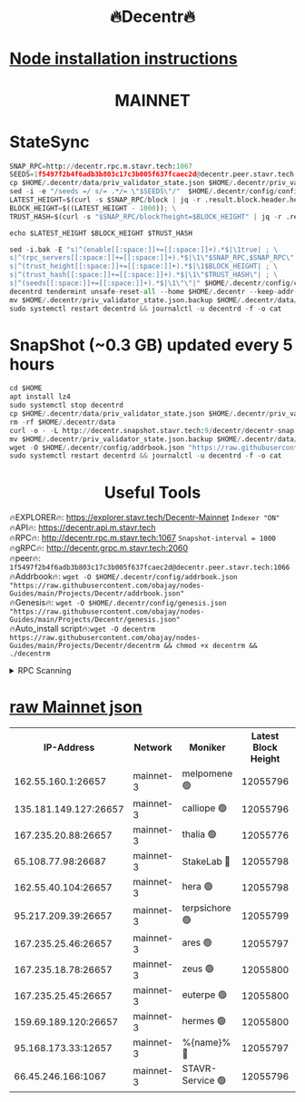 <h1 align="center"> 🔥Decentr🔥</h1>

[Node installation instructions](https://github.com/obajay/nodes-Guides/tree/main/Projects/Decentr)
=
<h1 align="center"> MAINNET</h1>

# StateSync
```python
SNAP_RPC=http://decentr.rpc.m.stavr.tech:1067
SEEDS=1f5497f2b4f6adb3b803c17c3b005f637fcaec2d@decentr.peer.stavr.tech:1066
cp $HOME/.decentr/data/priv_validator_state.json $HOME/.decentr/priv_validator_state.json.backup
sed -i -e "/seeds =/ s/= .*/= \"$SEEDS\"/"  $HOME/.decentr/config/config.toml
LATEST_HEIGHT=$(curl -s $SNAP_RPC/block | jq -r .result.block.header.height); \
BLOCK_HEIGHT=$((LATEST_HEIGHT - 1000)); \
TRUST_HASH=$(curl -s "$SNAP_RPC/block?height=$BLOCK_HEIGHT" | jq -r .result.block_id.hash)

echo $LATEST_HEIGHT $BLOCK_HEIGHT $TRUST_HASH

sed -i.bak -E "s|^(enable[[:space:]]+=[[:space:]]+).*$|\1true| ; \
s|^(rpc_servers[[:space:]]+=[[:space:]]+).*$|\1\"$SNAP_RPC,$SNAP_RPC\"| ; \
s|^(trust_height[[:space:]]+=[[:space:]]+).*$|\1$BLOCK_HEIGHT| ; \
s|^(trust_hash[[:space:]]+=[[:space:]]+).*$|\1\"$TRUST_HASH\"| ; \
s|^(seeds[[:space:]]+=[[:space:]]+).*$|\1\"\"|" $HOME/.decentr/config/config.toml
decentrd tendermint unsafe-reset-all --home $HOME/.decentr --keep-addr-book
mv $HOME/.decentr/priv_validator_state.json.backup $HOME/.decentr/data/priv_validator_state.json
sudo systemctl restart decentrd && journalctl -u decentrd -f -o cat
```
# SnapShot (~0.3 GB) updated every 5 hours
```python
cd $HOME
apt install lz4
sudo systemctl stop decentrd
cp $HOME/.decentr/data/priv_validator_state.json $HOME/.decentr/priv_validator_state.json.backup
rm -rf $HOME/.decentr/data
curl -o - -L http://decentr.snapshot.stavr.tech:9/decentr/decentr-snap.tar.lz4 | lz4 -c -d - | tar -x -C $HOME/.decentr --strip-components 2
mv $HOME/.decentr/priv_validator_state.json.backup $HOME/.decentr/data/priv_validator_state.json
wget -O $HOME/.decentr/config/addrbook.json "https://raw.githubusercontent.com/obajay/nodes-Guides/main/Projects/Decentr/addrbook.json"
sudo systemctl restart decentrd && journalctl -u decentrd -f -o cat
```

 <h1 align="center"> Useful Tools</h1>

🔥EXPLORER🔥:     https://explorer.stavr.tech/Decentr-Mainnet        `Indexer "ON"` \
🔥API🔥:          https://decentr.api.m.stavr.tech \
🔥RPC🔥:          http://decentr.rpc.m.stavr.tech:1067              `Snapshot-interval = 1000` \
🔥gRPC🔥:         http://decentr.grpc.m.stavr.tech:2060 \
🔥peer🔥:         `1f5497f2b4f6adb3b803c17c3b005f637fcaec2d@decentr.peer.stavr.tech:1066` \
🔥Addrbook🔥:  `wget -O $HOME/.decentr/config/addrbook.json "https://raw.githubusercontent.com/obajay/nodes-Guides/main/Projects/Decentr/addrbook.json"` \
🔥Genesis🔥:  `wget -O $HOME/.decentr/config/genesis.json "https://raw.githubusercontent.com/obajay/nodes-Guides/main/Projects/Decentr/genesis.json"` \
🔥Auto_install script🔥:`wget -O decentrm https://raw.githubusercontent.com/obajay/nodes-Guides/main/Projects/Decentr/decentrm && chmod +x decentrm && ./decentrm`

<details>
<summary>RPC Scanning</summary>

<h2 align="center"> We scan nodes in real time every 4 hours. And we provide the final result of RPC endpoints.
We cannot influence the operation of these nodes in any way. </h2>


```python
If Voting Power is higher than 0 --> then the Node is a validator of the network and may be subject to attack and be a potential threat to the chain.
```
```python
We marked such validators with a red symbol
```

</details>

[raw Mainnet json](https://rpc-check.decentrm.stavr.tech/decentrm/rpc-decentrm-result.json)
=



<table><tr><th>IP-Address</th><th>Network</th><th>Moniker</th><th>Latest Block Height</th><th>Earliest Block Height</th><th>Catching Up</th><th>Tx Index</th><th>Voting Power</th><th>Scan Time</th></tr><tr><td>162.55.160.1:26657</td><td>mainnet-3</td><td>melpomene 🟢</td><td>12055796</td><td>1688950</td><td>False</td><td>on</td><td>0</td><td>2023-12-20T18:52:48.425328025UTC</td></tr><tr><td>135.181.149.127:26657</td><td>mainnet-3</td><td>calliope 🟢</td><td>12055796</td><td>1688950</td><td>False</td><td>on</td><td>0</td><td>2023-12-20T18:52:48.733503473UTC</td></tr><tr><td>167.235.20.88:26657</td><td>mainnet-3</td><td>thalia 🟢</td><td>12055776</td><td>1688950</td><td>False</td><td>on</td><td>0</td><td>2023-12-20T18:52:54.638010012UTC</td></tr><tr><td>65.108.77.98:26687</td><td>mainnet-3</td><td>StakeLab 🔴</td><td>12055798</td><td>1688950</td><td>False</td><td>on</td><td>5283490</td><td>2023-12-20T18:52:55.092049643UTC</td></tr><tr><td>162.55.40.104:26657</td><td>mainnet-3</td><td>hera 🟢</td><td>12055798</td><td>1688950</td><td>False</td><td>on</td><td>0</td><td>2023-12-20T18:52:59.748237365UTC</td></tr><tr><td>95.217.209.39:26657</td><td>mainnet-3</td><td>terpsichore 🟢</td><td>12055799</td><td>1688950</td><td>False</td><td>on</td><td>0</td><td>2023-12-20T18:53:02.178243678UTC</td></tr><tr><td>167.235.25.46:26657</td><td>mainnet-3</td><td>ares 🟢</td><td>12055797</td><td>1688950</td><td>False</td><td>on</td><td>0</td><td>2023-12-20T18:53:06.559058166UTC</td></tr><tr><td>167.235.18.78:26657</td><td>mainnet-3</td><td>zeus 🟢</td><td>12055800</td><td>1688950</td><td>False</td><td>on</td><td>0</td><td>2023-12-20T18:53:08.877058026UTC</td></tr><tr><td>167.235.25.45:26657</td><td>mainnet-3</td><td>euterpe 🟢</td><td>12055800</td><td>1688950</td><td>False</td><td>on</td><td>0</td><td>2023-12-20T18:53:11.127987592UTC</td></tr><tr><td>159.69.189.120:26657</td><td>mainnet-3</td><td>hermes 🟢</td><td>12055800</td><td>1688950</td><td>False</td><td>on</td><td>0</td><td>2023-12-20T18:53:11.408039905UTC</td></tr><tr><td>95.168.173.33:12657</td><td>mainnet-3</td><td>%{name}% 🔴</td><td>12055797</td><td>8964001</td><td>False</td><td>on</td><td>4173590</td><td>2023-12-20T18:52:49.997427809UTC</td></tr><tr><td>66.45.246.166:1067</td><td>mainnet-3</td><td>STAVR-Service 🟢</td><td>12055796</td><td>12055001</td><td>False</td><td>on</td><td>0</td><td>2023-12-20T18:52:49.341321892UTC</td></tr></table>